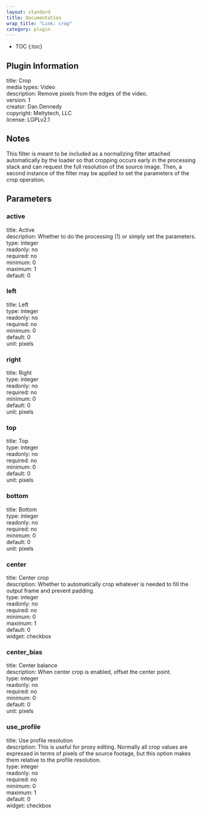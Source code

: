 ```yaml
---
layout: standard
title: Documentation
wrap_title: "Link: crop"
category: plugin
---
```

* TOC
{:toc}

## Plugin Information

title: Crop  
media types:
Video  
description: Remove pixels from the edges of the video.  
version: 1  
creator: Dan Dennedy  
copyright: Meltytech, LLC  
license: LGPLv2.1  

## Notes

This filter is meant to be included as a normalizing filter attached automatically by the loader so that cropping occurs early in the processing stack and can request the full resolution of the source image. Then, a second instance of the filter may be applied to set the parameters of the crop operation.

## Parameters

### active

title: Active    
description:
Whether to do the processing (1) or simply set the parameters.  
type: integer  
readonly: no  
required: no  
minimum: 0  
maximum: 1  
default: 0  

### left

title: Left    
type: integer  
readonly: no  
required: no  
minimum: 0  
default: 0  
unit: pixels  

### right

title: Right    
type: integer  
readonly: no  
required: no  
minimum: 0  
default: 0  
unit: pixels  

### top

title: Top    
type: integer  
readonly: no  
required: no  
minimum: 0  
default: 0  
unit: pixels  

### bottom

title: Bottom    
type: integer  
readonly: no  
required: no  
minimum: 0  
default: 0  
unit: pixels  

### center

title: Center crop    
description:
Whether to automatically crop whatever is needed to fill the output frame and prevent padding.  
type: integer  
readonly: no  
required: no  
minimum: 0  
maximum: 1  
default: 0  
widget: checkbox  

### center_bias

title: Center balance    
description:
When center crop is enabled, offset the center point.  
type: integer  
readonly: no  
required: no  
minimum: 0  
default: 0  
unit: pixels  

### use_profile

title: Use profile resolution    
description:
This is useful for proxy editing. Normally all crop values are expressed in terms of pixels of the source footage, but this option makes them relative to the profile resolution.  
type: integer  
readonly: no  
required: no  
minimum: 0  
maximum: 1  
default: 0  
widget: checkbox  

